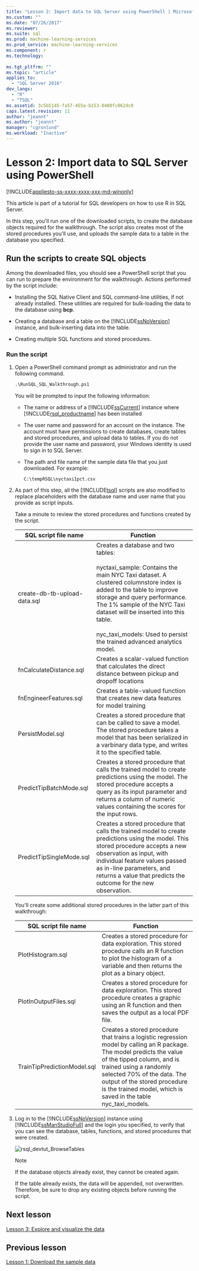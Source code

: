 ```yaml
---
title: "Lesson 2: Import data to SQL Server using PowerShell | Microsoft Docs"
ms.custom: ""
ms.date: "07/26/2017"
ms.reviewer: 
ms.suite: sql
ms.prod: machine-learning-services
ms.prod_service: machine-learning-services
ms.component: r
ms.technology: 
  
ms.tgt_pltfrm: ""
ms.topic: "article"
applies_to: 
  - "SQL Server 2016"
dev_langs: 
  - "R"
  - "TSQL"
ms.assetid: 3c5b5145-fa57-455a-b153-0400fc062dc0
caps.latest.revision: 11
author: "jeannt"
ms.author: "jeannt"
manager: "cgronlund"
ms.workload: "Inactive"
---
```

# Lesson 2: Import data to SQL Server using PowerShell
[!INCLUDE[appliesto-ss-xxxx-xxxx-xxx-md-winonly](../../includes/appliesto-ss-xxxx-xxxx-xxx-md-winonly.md)]

This article is part of a tutorial for SQL developers on how to use R in SQL Server.

In this step, you'll run one of the downloaded scripts, to create the database objects required for the walkthrough. The script also creates most of the stored procedures you'll use, and uploads the sample data to a table in the database you specified.

## Run the scripts to create SQL objects

Among the downloaded files, you should see a PowerShell script that you can run to prepare the environment for the walkthrough. Actions performed by the script include:

- Installing the SQL Native Client and SQL command-line utilities, if not already installed. These utilities are required for bulk-loading the data to the database using **bcp**.

- Creating a database and a table on the [!INCLUDE[ssNoVersion](../../includes/ssnoversion-md.md)] instance, and bulk-inserting data into the table.

- Creating multiple SQL functions and stored procedures.

### Run the script

1.  Open a PowerShell command prompt as administrator and run the following command.
  
    ```ps
    .\RunSQL_SQL_Walkthrough.ps1
    ```
  
    You will be prompted to input the following information:
  
    - The name or address of a [!INCLUDE[ssCurrent](../../includes/sscurrent-md.md)] instance where [!INCLUDE[rsql_productname](../../includes/rsql-productname-md.md)] has been installed
  
    - The user name and password for an account on the instance. The account must have permissions to create databases, create tables and stored procedures, and upload data to tables. If you do not provide the user name and password, your Windows identity is used to sign in to SQL Server.
  
    - The path and file name of the sample data file that you just downloaded. For example:
  
        `C:\tempRSQL\nyctaxi1pct.csv`
  
2.  As part of this step, all the [!INCLUDE[tsql](../../includes/tsql-md.md)] scripts are also modified to replace placeholders with the database name and user name that you provide as script inputs.
  
    Take a minute to review the stored procedures and functions created by the script.
  
    |**SQL script file name**|**Function**|
    |-|-|
    |create-db-tb-upload-data.sql|Creates a database and two tables:<br /><br />nyctaxi_sample: Contains the main NYC Taxi dataset. A clustered columnstore index is added to the table to improve storage and query performance. The 1% sample of the NYC Taxi dataset will be inserted into this table.<br /><br />nyc_taxi_models: Used to persist the trained advanced analytics model.|
    |fnCalculateDistance.sql|Creates a scalar-valued function that calculates the direct distance between pickup and dropoff locations|
    |fnEngineerFeatures.sql|Creates a table-valued function that creates new data features for model training|
    |PersistModel.sql|Creates a stored procedure that can be called to save a model. The stored procedure takes a model that has been serialized in a varbinary data type, and writes it to the specified table.|
    |PredictTipBatchMode.sql|Creates a stored procedure that calls the trained model to create predictions using the model. The stored procedure accepts a query as its input parameter and returns a column of numeric values containing the scores for the input rows.|
    |PredictTipSingleMode.sql|Creates a stored procedure that calls the trained model to create predictions using the model. This stored procedure accepts a new observation as input, with individual feature values passed as in-line parameters, and returns a value that predicts the outcome for the new observation.|
  
    You'll create some additional stored procedures in the latter part of this walkthrough:
  
    |**SQL script file name**|**Function**|
    |------|------|
    |PlotHistogram.sql|Creates a stored procedure for data exploration. This stored procedure calls an R function to plot the histogram of a variable and then returns the plot as a binary object.|
    |PlotInOutputFiles.sql|Creates a stored procedure for data exploration. This stored procedure creates a graphic using an R function and then saves the output as a local PDF file.|
    |TrainTipPredictionModel.sql|Creates a stored procedure that trains a logistic regression model by calling an R package. The model predicts the value of the  tipped column, and is trained using a randomly selected 70% of the data. The output of the stored procedure is the trained model, which is saved in the table nyc_taxi_models.|
  
3.  Log in to the [!INCLUDE[ssNoVersion](../../includes/ssnoversion-md.md)] instance using [!INCLUDE[ssManStudioFull](../../includes/ssmanstudiofull-md.md)] and the login you specified, to verify that you can see the database, tables, functions, and stored procedures that were created.
  
    ![rsql_devtut_BrowseTables](media/rsql-devtut-browsetables.png "rsql_devtut_BrowseTables")
  
    > [!NOTE]
    > If the database objects already exist, they cannot be created again.
    >   
    > If the table already exists, the data will be appended, not overwritten. Therefore, be sure to drop any existing objects before running the script.

## Next lesson

[Lesson 3: Explore and visualize the data](../tutorials/sqldev-explore-and-visualize-the-data.md)

## Previous lesson

[Lesson 1: Download the sample data](../tutorials/sqldev-download-the-sample-data.md)
